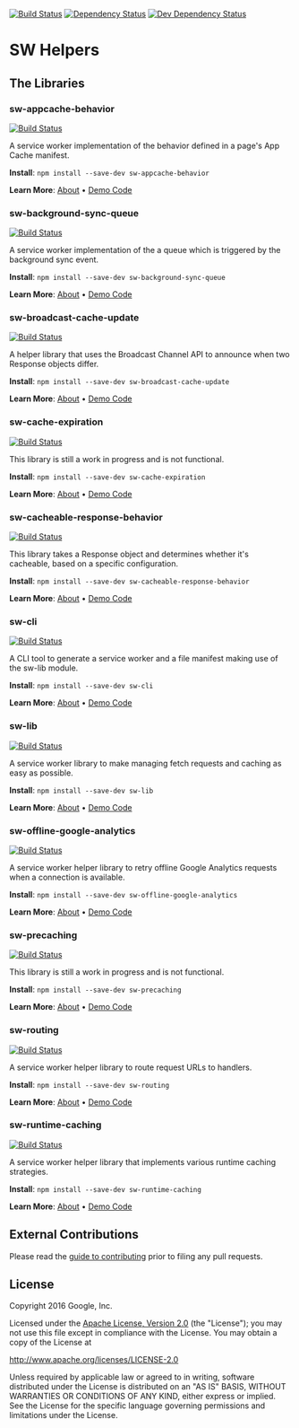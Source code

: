 <!-- To make changes, edit templates/README.hbs, not README.md! -->
[![Build Status][travis-image]][travis-url]
[![Dependency Status][dependency-image]][dependency-url]
[![Dev Dependency Status][dev-dependency-image]][dev-dependency-url]

# SW Helpers

## The Libraries
### sw-appcache-behavior

[![Build Status](https://travis-shields.appspot.com/shield/GoogleChrome/sw-helpers/master/PROJECT%3D%22sw-appcache-behavior%22)][travis-url]

A service worker implementation of the behavior defined in a page&#x27;s App Cache manifest.

**Install**: `npm install --save-dev sw-appcache-behavior`

**Learn More**: [About](https://googlechrome.github.io/sw-helpers/reference-docs/stable/latest/module-sw-appcache-behavior.html) •
                [Demo Code](https://github.com/GoogleChrome/sw-helpers/tree/master/packages/sw-appcache-behavior/demo)

### sw-background-sync-queue

[![Build Status](https://travis-shields.appspot.com/shield/GoogleChrome/sw-helpers/master/PROJECT%3D%22sw-background-sync-queue%22)][travis-url]

A service worker implementation of the a queue which is triggered by the background sync event.

**Install**: `npm install --save-dev sw-background-sync-queue`

**Learn More**: [About](https://googlechrome.github.io/sw-helpers/reference-docs/stable/latest/module-sw-background-sync-queue.html) •
                [Demo Code](https://github.com/GoogleChrome/sw-helpers/tree/master/packages/sw-background-sync-queue/demo)

### sw-broadcast-cache-update

[![Build Status](https://travis-shields.appspot.com/shield/GoogleChrome/sw-helpers/master/PROJECT%3D%22sw-broadcast-cache-update%22)][travis-url]

A helper library that uses the Broadcast Channel API to announce when two Response objects differ.

**Install**: `npm install --save-dev sw-broadcast-cache-update`

**Learn More**: [About](https://googlechrome.github.io/sw-helpers/reference-docs/stable/latest/module-sw-broadcast-cache-update.html) •
                [Demo Code](https://github.com/GoogleChrome/sw-helpers/tree/master/packages/sw-broadcast-cache-update/demo)

### sw-cache-expiration

[![Build Status](https://travis-shields.appspot.com/shield/GoogleChrome/sw-helpers/master/PROJECT%3D%22sw-cache-expiration%22)][travis-url]

This library is still a work in progress and is not functional.

**Install**: `npm install --save-dev sw-cache-expiration`

**Learn More**: [About](https://googlechrome.github.io/sw-helpers/reference-docs/stable/latest/module-sw-cache-expiration.html) •
                [Demo Code](https://github.com/GoogleChrome/sw-helpers/tree/master/packages/sw-cache-expiration/demo)

### sw-cacheable-response-behavior

[![Build Status](https://travis-shields.appspot.com/shield/GoogleChrome/sw-helpers/master/PROJECT%3D%22sw-cacheable-response-behavior%22)][travis-url]

This library takes a Response object and determines whether it&#x27;s cacheable, based on a specific configuration.

**Install**: `npm install --save-dev sw-cacheable-response-behavior`

**Learn More**: [About](https://googlechrome.github.io/sw-helpers/reference-docs/stable/latest/module-sw-cacheable-response-behavior.html) •
                [Demo Code](https://github.com/GoogleChrome/sw-helpers/tree/master/packages/sw-cacheable-response-behavior/demo)

### sw-cli

[![Build Status](https://travis-shields.appspot.com/shield/GoogleChrome/sw-helpers/master/PROJECT%3D%22sw-cli%22)][travis-url]

A CLI tool to generate a service worker and a file manifest making use of the sw-lib module.

**Install**: `npm install --save-dev sw-cli`

**Learn More**: [About](https://googlechrome.github.io/sw-helpers/reference-docs/stable/latest/module-sw-cli.html) •
                [Demo Code](https://github.com/GoogleChrome/sw-helpers/tree/master/packages/sw-cli/demo)

### sw-lib

[![Build Status](https://travis-shields.appspot.com/shield/GoogleChrome/sw-helpers/master/PROJECT%3D%22sw-lib%22)][travis-url]

A service worker library to make managing fetch requests and caching as easy as possible.

**Install**: `npm install --save-dev sw-lib`

**Learn More**: [About](https://googlechrome.github.io/sw-helpers/reference-docs/stable/latest/module-sw-lib.html) •
                [Demo Code](https://github.com/GoogleChrome/sw-helpers/tree/master/packages/sw-lib/demo)

### sw-offline-google-analytics

[![Build Status](https://travis-shields.appspot.com/shield/GoogleChrome/sw-helpers/master/PROJECT%3D%22sw-offline-google-analytics%22)][travis-url]

A service worker helper library to retry offline Google Analytics requests when a connection is available.

**Install**: `npm install --save-dev sw-offline-google-analytics`

**Learn More**: [About](https://googlechrome.github.io/sw-helpers/reference-docs/stable/latest/module-sw-offline-google-analytics.html) •
                [Demo Code](https://github.com/GoogleChrome/sw-helpers/tree/master/packages/sw-offline-google-analytics/demo)

### sw-precaching

[![Build Status](https://travis-shields.appspot.com/shield/GoogleChrome/sw-helpers/master/PROJECT%3D%22sw-precaching%22)][travis-url]

This library is still a work in progress and is not functional.

**Install**: `npm install --save-dev sw-precaching`

**Learn More**: [About](https://googlechrome.github.io/sw-helpers/reference-docs/stable/latest/module-sw-precaching.html) •
                [Demo Code](https://github.com/GoogleChrome/sw-helpers/tree/master/packages/sw-precaching/demo)

### sw-routing

[![Build Status](https://travis-shields.appspot.com/shield/GoogleChrome/sw-helpers/master/PROJECT%3D%22sw-routing%22)][travis-url]

A service worker helper library to route request URLs to handlers.

**Install**: `npm install --save-dev sw-routing`

**Learn More**: [About](https://googlechrome.github.io/sw-helpers/reference-docs/stable/latest/module-sw-routing.html) •
                [Demo Code](https://github.com/GoogleChrome/sw-helpers/tree/master/packages/sw-routing/demo)

### sw-runtime-caching

[![Build Status](https://travis-shields.appspot.com/shield/GoogleChrome/sw-helpers/master/PROJECT%3D%22sw-runtime-caching%22)][travis-url]

A service worker helper library that implements various runtime caching strategies.

**Install**: `npm install --save-dev sw-runtime-caching`

**Learn More**: [About](https://googlechrome.github.io/sw-helpers/reference-docs/stable/latest/module-sw-runtime-caching.html) •
                [Demo Code](https://github.com/GoogleChrome/sw-helpers/tree/master/packages/sw-runtime-caching/demo)


## External Contributions

Please read the [guide to contributing](https://googlechrome.github.io/sw-helpers/contributing.html)
prior to filing any pull requests.

## License

Copyright 2016 Google, Inc.

Licensed under the [Apache License, Version 2.0](LICENSE) (the "License");
you may not use this file except in compliance with the License. You may
obtain a copy of the License at

  http://www.apache.org/licenses/LICENSE-2.0

Unless required by applicable law or agreed to in writing, software
distributed under the License is distributed on an "AS IS" BASIS,
WITHOUT WARRANTIES OR CONDITIONS OF ANY KIND, either express or implied.
See the License for the specific language governing permissions and
limitations under the License.

[npm-url]: https://npmjs.org/package/sw-helpers
[npm-image]: https://badge.fury.io/js/sw-helpers.svg
[travis-url]: https://travis-ci.org/GoogleChrome/sw-helpers
[travis-image]: https://travis-ci.org/GoogleChrome/sw-helpers.svg?branch=master
[dependency-url]: https://david-dm.org/GoogleChrome/sw-helpers/
[dependency-image]: https://david-dm.org/GoogleChrome/sw-helpers/status.svg
[dev-dependency-url]: https://david-dm.org/GoogleChrome/sw-helpers?type=dev
[dev-dependency-image]: https://david-dm.org/GoogleChrome/sw-helpers/dev-status.svg

